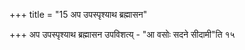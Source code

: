+++
title = "15 अप उपस्पृश्याथ ब्रह्मासन"

+++
अप उपस्पृश्याथ ब्रह्मासन उपविशत्य् - "आ वसोः सदने सीदामी"ति १५